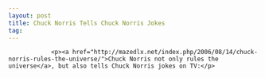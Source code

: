 ```yaml
---
layout: post
title: Chuck Norris Tells Chuck Norris Jokes
tag: 
---
```



                <p><a href="http://mazedlx.net/index.php/2006/08/14/chuck-norris-rules-the-universe/">Chuck Norris not only rules the universe</a>, but also tells Chuck Norris jokes on TV:</p>
<div style="text-align: center;"><object type="application/x-shockwave-flash" width="400px" height="326px" data="http://www.youtube.com/v/n8QAeoFdM5g"><param name="movie" value="http://www.youtube.com/v/n8QAeoFdM5g" /></object></div>
            
